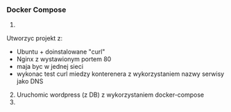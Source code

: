 ### Docker Compose
1. 
Utworzyc projekt z:
- Ubuntu + doinstalowane "curl"
- Nginx z wystawionym portem 80 
- maja byc w jednej sieci 
- wykonac test curl miedzy konterenera z wykorzystaniem nazwy serwisy jako DNS
2. Uruchomic wordpress (z DB) z wykorzystaniem docker-compose
3. 